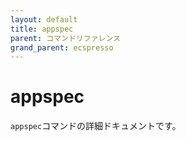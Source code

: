 ```yaml
---
layout: default
title: appspec
parent: コマンドリファレンス
grand_parent: ecspresso
---
```


# appspec

`appspec`コマンドの詳細ドキュメントです。
